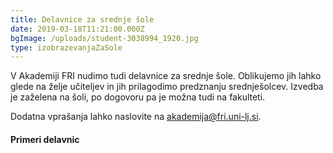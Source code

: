 ```yaml
---
title: Delavnice za srednje šole
date: 2019-03-18T11:21:00.000Z
bgImage: /uploads/student-3038994_1920.jpg
type: izobrazevanjaZaSole
---
```

V Akademiji FRI nudimo tudi delavnice za srednje šole. Oblikujemo jih lahko glede na želje učiteljev in jih prilagodimo predznanju srednješolcev. Izvedba je zaželena na šoli, po dogovoru pa je možna tudi na fakulteti.

Dodatna vprašanja lahko naslovite na akademija@fri.uni-lj.si.

#### Primeri delavnic
